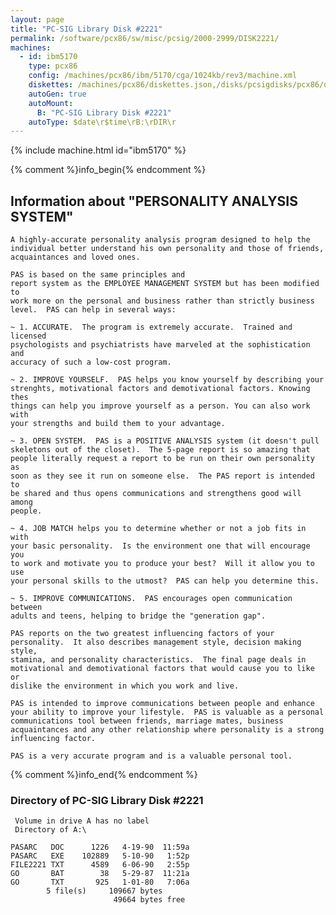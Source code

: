 ```yaml
---
layout: page
title: "PC-SIG Library Disk #2221"
permalink: /software/pcx86/sw/misc/pcsig/2000-2999/DISK2221/
machines:
  - id: ibm5170
    type: pcx86
    config: /machines/pcx86/ibm/5170/cga/1024kb/rev3/machine.xml
    diskettes: /machines/pcx86/diskettes.json,/disks/pcsigdisks/pcx86/diskettes.json
    autoGen: true
    autoMount:
      B: "PC-SIG Library Disk #2221"
    autoType: $date\r$time\rB:\rDIR\r
---
```


{% include machine.html id="ibm5170" %}

{% comment %}info_begin{% endcomment %}

## Information about "PERSONALITY ANALYSIS SYSTEM"

    A highly-accurate personality analysis program designed to help the
    individual better understand his own personality and those of friends,
    acquaintances and loved ones.
    
    PAS is based on the same principles and
    report system as the EMPLOYEE MANAGEMENT SYSTEM but has been modified to
    work more on the personal and business rather than strictly business
    level.  PAS can help in several ways:
    
    ~ 1. ACCURATE.  The program is extremely accurate.  Trained and licensed
    psychologists and psychiatrists have marveled at the sophistication and
    accuracy of such a low-cost program.
    
    ~ 2. IMPROVE YOURSELF.  PAS helps you know yourself by describing your
    strenghts, motivational factors and demotivational factors. Knowing thes
    things can help you improve yourself as a person. You can also work with
    your strengths and build them to your advantage.
    
    ~ 3. OPEN SYSTEM.  PAS is a POSITIVE ANALYSIS system (it doesn't pull
    skeletons out of the closet).  The 5-page report is so amazing that
    people literally request a report to be run on their own personality as
    soon as they see it run on someone else.  The PAS report is intended to
    be shared and thus opens communications and strengthens good will among
    people.
    
    ~ 4. JOB MATCH helps you to determine whether or not a job fits in with
    your basic personality.  Is the environment one that will encourage you
    to work and motivate you to produce your best?  Will it allow you to use
    your personal skills to the utmost?  PAS can help you determine this.
    
    ~ 5. IMPROVE COMMUNICATIONS.  PAS encourages open communication between
    adults and teens, helping to bridge the "generation gap".
    
    PAS reports on the two greatest influencing factors of your
    personality.  It also describes management style, decision making style,
    stamina, and personality characteristics.  The final page deals in
    motivational and demotivational factors that would cause you to like or
    dislike the environment in which you work and live.
    
    PAS is intended to improve communications between people and enhance
    your ability to improve your lifestyle.  PAS is valuable as a personal
    communications tool between friends, marriage mates, business
    acquaintances and any other relationship where personality is a strong
    influencing factor.
    
    PAS is a very accurate program and is a valuable personal tool.
{% comment %}info_end{% endcomment %}


### Directory of PC-SIG Library Disk #2221

     Volume in drive A has no label
     Directory of A:\

    PASARC   DOC      1226   4-19-90  11:59a
    PASARC   EXE    102889   5-10-90   1:52p
    FILE2221 TXT      4589   6-06-90   2:55p
    GO       BAT        38   5-29-87  11:21a
    GO       TXT       925   1-01-80   7:06a
            5 file(s)     109667 bytes
                           49664 bytes free
